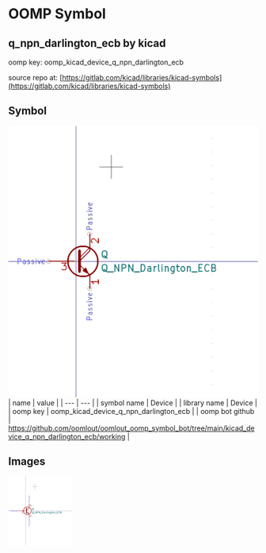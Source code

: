 # OOMP Symbol  
## q_npn_darlington_ecb  by kicad  
  
oomp key: oomp_kicad_device_q_npn_darlington_ecb  
  
source repo at: [https://gitlab.com/kicad/libraries/kicad-symbols](https://gitlab.com/kicad/libraries/kicad-symbols)  
## Symbol  
  
[![working.png](working_600.png)](working.png)  
| name | value | 
| --- | --- | 
| symbol name | Device | 
| library name | Device | 
| oomp key | oomp_kicad_device_q_npn_darlington_ecb | 
| oomp bot github | https://github.com/oomlout/oomlout_oomp_symbol_bot/tree/main/kicad_device_q_npn_darlington_ecb/working | 
## Images  
  
[![working.png](working_140.png)](working.png)  
